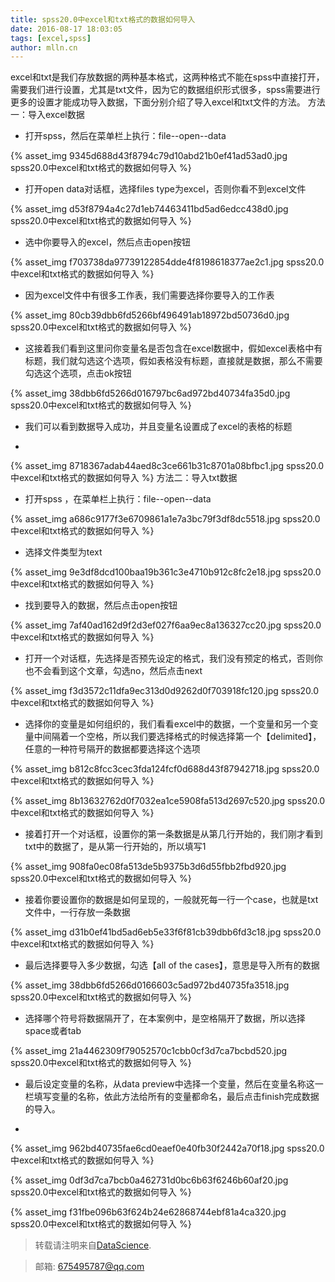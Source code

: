 ```yaml
---
title: spss20.0中excel和txt格式的数据如何导入
date: 2016-08-17 18:03:05
tags: [excel,spss]
author: mlln.cn
---
```

excel和txt是我们存放数据的两种基本格式，这两种格式不能在spss中直接打开，需要我们进行设置，尤其是txt文件，因为它的数据组织形式很多，spss需要进行更多的设置才能成功导入数据，下面分别介绍了导入excel和txt文件的方法。
方法一：导入excel数据


-  打开spss，然后在菜单栏上执行：file--open--data

{% asset_img 9345d688d43f8794c79d10abd21b0ef41ad53ad0.jpg spss20.0中excel和txt格式的数据如何导入 %}

- 打开open data对话框，选择files type为excel，否则你看不到excel文件

{% asset_img d53f8794a4c27d1eb74463411bd5ad6edcc438d0.jpg spss20.0中excel和txt格式的数据如何导入 %}

- 选中你要导入的excel，然后点击open按钮

{% asset_img f703738da97739122854dde4f8198618377ae2c1.jpg spss20.0中excel和txt格式的数据如何导入 %}

- 因为excel文件中有很多工作表，我们需要选择你要导入的工作表

{% asset_img 80cb39dbb6fd5266bf496491ab18972bd50736d0.jpg spss20.0中excel和txt格式的数据如何导入 %}

- 这接着我们看到这里问你变量名是否包含在excel数据中，假如excel表格中有标题，我们就勾选这个选项，假如表格没有标题，直接就是数据，那么不需要勾选这个选项，点击ok按钮

{% asset_img 38dbb6fd5266d016797bc6ad972bd40734fa35d0.jpg spss20.0中excel和txt格式的数据如何导入 %}

- 我们可以看到数据导入成功，并且变量名设置成了excel的表格的标题

-  

{% asset_img 8718367adab44aed8c3ce661b31c8701a08bfbc1.jpg spss20.0中excel和txt格式的数据如何导入 %}
方法二：导入txt数据


-  打开spss ，在菜单栏上执行：file--open--data

{% asset_img a686c9177f3e6709861a1e7a3bc79f3df8dc5518.jpg spss20.0中excel和txt格式的数据如何导入 %}

- 选择文件类型为text

{% asset_img 9e3df8dcd100baa19b361c3e4710b912c8fc2e18.jpg spss20.0中excel和txt格式的数据如何导入 %}

- 找到要导入的数据，然后点击open按钮

{% asset_img 7af40ad162d9f2d3ef027f6aa9ec8a136327cc20.jpg spss20.0中excel和txt格式的数据如何导入 %}

- 打开一个对话框，先选择是否预先设定的格式，我们没有预定的格式，否则你也不会看到这个文章，勾选no，然后点击next

{% asset_img f3d3572c11dfa9ec313d0d9262d0f703918fc120.jpg spss20.0中excel和txt格式的数据如何导入 %}

- 选择你的变量是如何组织的，我们看看excel中的数据，一个变量和另一个变量中间隔着一个空格，所以我们要选择格式的时候选择第一个【delimited】，任意的一种符号隔开的数据都要选择这个选项

{% asset_img b812c8fcc3cec3fda124fcf0d688d43f87942718.jpg spss20.0中excel和txt格式的数据如何导入 %}

{% asset_img 8b13632762d0f7032ea1ce5908fa513d2697c520.jpg spss20.0中excel和txt格式的数据如何导入 %}

- 接着打开一个对话框，设置你的第一条数据是从第几行开始的，我们刚才看到txt中的数据了，是从第一行开始的，所以填写1

{% asset_img 908fa0ec08fa513de5b9375b3d6d55fbb2fbd920.jpg spss20.0中excel和txt格式的数据如何导入 %}

- 接着你要设置你的数据是如何呈现的，一般就死每一行一个case，也就是txt文件中，一行存放一条数据

{% asset_img d31b0ef41bd5ad6eb5e33f6f81cb39dbb6fd3c18.jpg spss20.0中excel和txt格式的数据如何导入 %}

- 最后选择要导入多少数据，勾选【all of the cases】，意思是导入所有的数据

{% asset_img 38dbb6fd5266d0166603c5ad972bd40735fa3518.jpg spss20.0中excel和txt格式的数据如何导入 %}

- 选择哪个符号将数据隔开了，在本案例中，是空格隔开了数据，所以选择space或者tab

{% asset_img 21a4462309f79052570c1cbb0cf3d7ca7bcbd520.jpg spss20.0中excel和txt格式的数据如何导入 %}

- 最后设定变量的名称，从data preview中选择一个变量，然后在变量名称这一栏填写变量的名称，依此方法给所有的变量都命名，最后点击finish完成数据的导入。

-  

{% asset_img 962bd40735fae6cd0eaef0e40fb30f2442a70f18.jpg spss20.0中excel和txt格式的数据如何导入 %}

{% asset_img 0df3d7ca7bcb0a462731d0bc6b63f6246b60af20.jpg spss20.0中excel和txt格式的数据如何导入 %}

{% asset_img f31fbe096b63f624b24e62868744ebf81a4ca320.jpg spss20.0中excel和txt格式的数据如何导入 %}

> 转载请注明来自[DataScience](http://mlln.cn).

> 邮箱: 675495787@qq.com 
